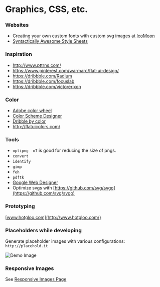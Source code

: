 # Graphics, CSS, etc.

### Websites

* Creating your own custom fonts with custom svg images at [IcoMoon](https://icomoon.io/)
* [Syntactically Awesome Style Sheets](http://sass-lang.com)


### Inspiration

* http://www.pttrns.com/
* https://www.pinterest.com/warmarc/flat-ui-design/
* https://dribbble.com/Radium
* https://dribbble.com/focuslab
* https://dribbble.com/victorerixon


### Color

* [Adobe color wheel](https://color.adobe.com/create/color-wheel/)
* [Color Scheme Designer](http://paletton.com/#uid=1000u0kllllaFw0g0qFqFg0w0aF)
* [Dribble by color](https://dribbble.com/colors/BADA55)
* http://flatuicolors.com/

### Tools

* `optipng -o7` is good for reducing the size of pngs.
* `convert`
* `identify`
* `gimp`
* `feh`
* `pdftk`
* [Google Web Designer](http://www.google.com/webdesigner)
* Optimize svgs with [https://github.com/svg/svgo](https://github.com/svg/svgo)

### Prototyping

[www.hotgloo.com](http://www.hotgloo.com/)

### Placeholders while developing

Generate placeholder images with various configurations: `http://placehold.it`

![Demo Image](http://placehold.it/100x100?text=demo+image)

### Responsive Images

See [Responsive Images Page](responsive_images)
